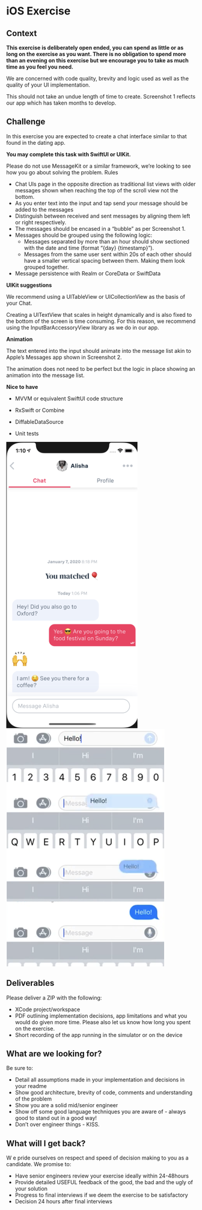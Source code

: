# iOS Exercise

## Context

**This exercise is deliberately open ended, you can spend as little or as long on the exercise as you want. There is no obligation to spend more than an evening on this exercise but we encourage you to take as much time as you feel you need.**

We are concerned with code quality, brevity and logic used as well as the quality of your UI implementation.

This should not take an undue length of time to create. Screenshot 1 reflects our app which has taken months to develop.

## Challenge

In this exercise you are expected to create a chat interface similar to that found in the dating app.

**You may complete this task with SwiftUI or UIKit.**

Please do not use MessageKit or a similar framework, we’re looking to see how you go about solving the problem.
Rules

- Chat UIs page in the opposite direction as traditional list views with older messages shown when reaching the top of the scroll view not the bottom.
- As you enter text into the input and tap send your message should be added to the messages
- Distinguish between received and sent messages by aligning them left or right respectively.
- The messages should be encased in a “bubble” as per Screenshot 1.
- Messages should be grouped using the following logic:
  - Messages separated by more than an hour should show sectioned with the date and time (format “{day} {timestamp}”).
  - Messages from the same user sent within 20s of each other should have a smaller vertical spacing between them. Making them look grouped together.
- Message persistence with Realm or CoreData or SwiftData

**UIKit suggestions**

We recommend using a UITableView or UICollectionView as the basis of your Chat.

Creating a UITextView that scales in height dynamically and is also fixed to the bottom of the screen is time consuming. For this reason, we recommend using the InputBarAccessoryView library as we do in our app.

**Animation**

The text entered into the input should animate into the message list akin to Apple’s Messages app shown in Screenshot 2.

The animation does not need to be perfect but the logic in place showing an animation into the message list.

**Nice to have**

- MVVM or equivalent SwiftUI code structure
- RxSwift or Combine

- DiffableDataSource
- Unit tests

![Screenshot 1](images/Screenshot-1.png?raw=true "Screenshot 1")
![Screenshot 2](images/Screenshot-2.png?raw=true "Screenshot 2")

## Deliverables
Please deliver a ZIP with the following:

- XCode project/workspace
- PDF outlining implementation decisions, app limitations and what you would do given more time. Please also let us know how long you spent on the exercise.
- Short recording of the app running in the simulator or on the device


## What are we looking for?

Be sure to:

- Detail all assumptions made in your implementation and decisions in your readme
- Show good architecture, brevity of code, comments and understanding of the problem
- Show you are a solid mid/senior engineer 
- Show off some good language  techniques you are aware of - always good to stand out in a good way!
- Don’t over engineer things - KISS.

## What will I get back?
W
e pride ourselves on respect and speed of decision making to you as a candidate.  We promise to:

- Have senior engineers review your exercise ideally within 24-48hours
- Provide detailed USEFUL feedback of the good, the bad and the ugly of your solution
- Progress to final interviews if we deem the exercise to be satisfactory
- Decision 24 hours after final interviews


